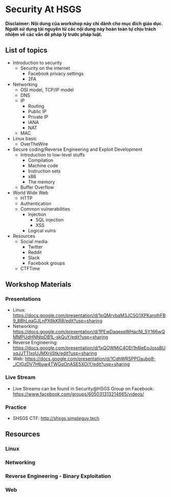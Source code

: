 # Security At HSGS

**Disclaimer: Nội dung của workshop này chỉ dành cho mục đích giáo dục. Người sử dụng tài nguyên từ các nội dung này hoàn toàn tự chịu trách nhiệm về các vấn đề pháp lý trước pháp luật.**

## List of topics

- Introduction to security
    - Security on the internet
        - Facebook privacy settings
        - 2FA
- Networking
    - OSI model, TCP/IP model
    - DNS
    - IP
        - Routing
        - Public IP
        - Private IP
        - IANA
        - NAT
    - MAC
- Linux basic
    - OverTheWire
- Secure coding/Reverse Engineering and Exploit Development
    - Introduction to low-level stuffs
        - Compilation
        - Machine code
        - Instruction sets
        - x86
        - The memory    
    - Buffer Overflow
- World Wide Web
    - HTTP
    - Authentication
    - Common vulnerabilities
        - Injection
            - SQL injection
            - XSS
        - Logical vulns
- Resources
    - Social media
        - Twitter
        - Reddit
        - Slack
        - Facebook groups
    - CTFTime

## Workshop Materials

### Presentations

- Linux: https://docs.google.com/presentation/d/1pQMrvbaM3JC5G1XPKarolhFB9_8BhLqaGJLnPX6kKR8/edit?usp=sharing
- Networking: https://docs.google.com/presentation/d/1PEwDaqexqWHacNl_5Y166wQMMPUdHNNIpDB1L-skQuY/edit?usp=sharing
- Reverse Engineering: https://docs.google.com/presentation/d/1xQOWMiC4OEt1h6leEoJossBUxqJJTTIxoUJMXrjjStk/edit?usp=sharing
- Web: https://docs.google.com/presentation/d/1CdhWRSPPOaubp8-_iCIGzDV7H6uw4TWGqOnASE5XOiY/edit?usp=sharing

### Live Stream

- Live Streams can be found in Security@HSGS Group on Facebook: https://www.facebook.com/groups/605031313214665/videos/

### Practice

- SHSGS CTF: http://shsgs.simpleguy.tech

## Resources

### Linux

### Networking

### Reverse Engineering - Binary Exploitation

### Web
